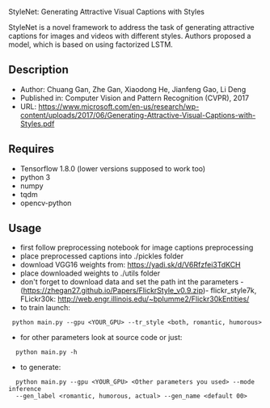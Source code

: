  StyleNet: Generating Attractive Visual Captions with Styles

StyleNet is a novel framework to address the task of generating attractive captions for images and videos with different styles. Authors proposed a model, which is based on using
factorized LSTM.


## Description
- Author: Chuang Gan, Zhe Gan, Xiaodong He, Jianfeng Gao, Li Deng
- Published in: Computer Vision and Pattern Recognition (CVPR), 2017
- URL:  https://www.microsoft.com/en-us/research/wp-content/uploads/2017/06/Generating-Attractive-Visual-Captions-with-Styles.pdf

## Requires
- Tensorflow 1.8.0 (lower versions supposed to work too)
- python 3
- numpy
- tqdm
- opencv-python

## Usage
- first follow preprocessing notebook for image captions preprocessing
- place preprocessed captions into ./pickles folder
- download VGG16 weights from: https://yadi.sk/d/V6Rfzfei3TdKCH
- place downloaded weights to ./utils folder
- don't forget to download data and set the path int the parameters -(https://zhegan27.github.io/Papers/FlickrStyle_v0.9.zip)- flickr_style7k, FLickr30k: http://web.engr.illinois.edu/~bplumme2/Flickr30kEntities/
- to train launch:
```
 python main.py --gpu <YOUR_GPU> --tr_style <both, romantic, humorous>
```
- for other parameters look at source code or just:
```
  python main.py -h
```
- to generate:
```
  python main.py --gpu <YOUR_GPU> <Other parameters you used> --mode inference
  --gen_label <romantic, humorous, actual> --gen_name <default 00>
```
